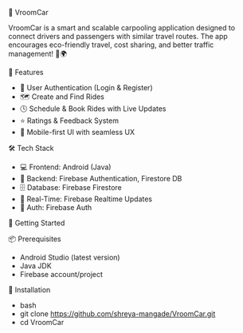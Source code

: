  🚗 VroomCar

VroomCar is a smart and scalable carpooling application designed to connect drivers and passengers with similar travel routes. The app encourages eco-friendly travel, cost sharing, and better traffic management! 🌱🌍


 📌 Features

- 👥 User Authentication (Login & Register)
- 🗺️ Create and Find Rides
- 🕓 Schedule & Book Rides with Live Updates
- ⭐ Ratings & Feedback System
- 📱 Mobile-first UI with seamless UX



 🛠️ Tech Stack

- 💻 Frontend: Android (Java)
- 🧠 Backend: Firebase Authentication, Firestore DB
- 🗄️ Database: Firebase Firestore
- 📡 Real-Time: Firebase Realtime Updates
- 🔐 Auth: Firebase Auth



 🚀 Getting Started

 📦 Prerequisites
- Android Studio (latest version)
- Java JDK
- Firebase account/project

 🧪 Installation

- bash
- git clone https://github.com/shreya-mangade/VroomCar.git
- cd VroomCar
